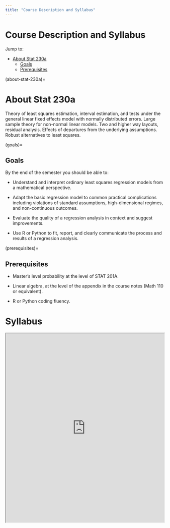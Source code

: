 ```yaml
---
title: "Course Description and Syllabus"
---
```


# Course Description and Syllabus

Jump to:

- [About Stat 230a](#about-stat-230a)
  - [Goals](#goals)
  - [Prerequisites](#prerequisites)


(about-stat-230a)=
# About Stat 230a

Theory of least squares estimation, interval estimation, and tests under the general linear fixed effects model with normally distributed errors. Large sample theory for non-normal linear models. Two and higher way layouts, residual analysis. Effects of departures from the underlying assumptions. Robust alternatives to least squares. 


(goals)=
## Goals

By the end of the semester you should be able to:

- Understand and interpret ordinary least squares regression models from a mathematical perspective.

- Adapt the basic regression model to common practical complications including violations of standard assumptions, high-dimensional regimes, and non-continuous outcomes.

- Evaluate the quality of a regression analysis in context and suggest improvements.

- Use R or Python to fit, report, and clearly communicate the process and results of a regression
analysis.

(prerequisites)=
## Prerequisites

- Master’s level probability at the level of STAT 201A.

- Linear algebra, at the level of the appendix in the course notes (Math 110 or equivalent).

- R or Python coding fluency.

# Syllabus

<iframe src="https://stat230a.berkeley.edu/spring-2025/syllabus.pdf" width="100%" height="600px">
    Your browser does not support iframes. 
    Please download the syllabus [here](https://stat230a.berkeley.edu/spring-2025/syllabus.pdf).
</iframe>
